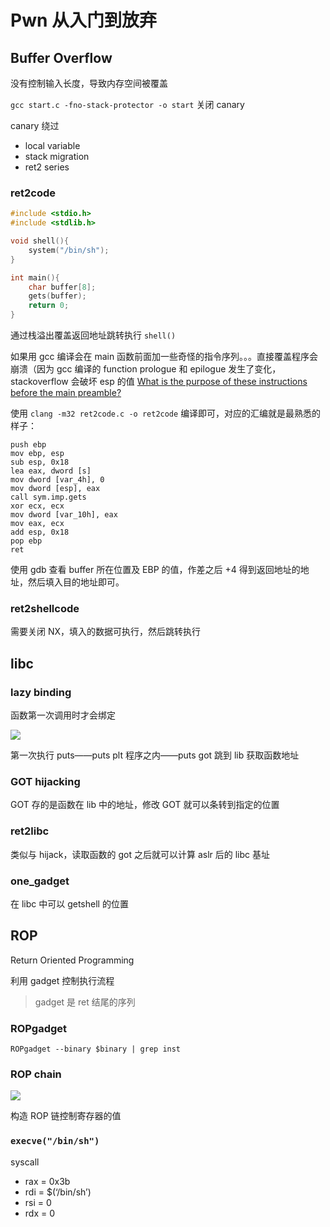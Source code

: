 # Pwn 从入门到放弃

## Buffer Overflow

没有控制输入长度，导致内存空间被覆盖

`gcc start.c -fno-stack-protector -o start` 关闭 canary

 canary 绕过

- local variable 
- stack migration
- ret2 series

### ret2code

```c
#include <stdio.h>
#include <stdlib.h>

void shell(){
    system("/bin/sh");
}

int main(){
    char buffer[8];
    gets(buffer);
    return 0;
}
```

通过栈溢出覆盖返回地址跳转执行 `shell()`

如果用 gcc 编译会在 main 函数前面加一些奇怪的指令序列。。。直接覆盖程序会崩溃（因为 gcc 编译的 function prologue 和 epilogue 发生了变化，stackoverflow 会破坏 esp 的值 [What is the purpose of these instructions before the main preamble?](https://reverseengineering.stackexchange.com/questions/15173/what-is-the-purpose-of-these-instructions-before-the-main-preamble)

使用 `clang -m32 ret2code.c -o ret2code` 编译即可，对应的汇编就是最熟悉的样子：

```assembly
push ebp
mov ebp, esp
sub esp, 0x18
lea eax, dword [s]
mov dword [var_4h], 0
mov dword [esp], eax
call sym.imp.gets
xor ecx, ecx
mov dword [var_10h], eax
mov eax, ecx
add esp, 0x18
pop ebp
ret
```

使用 gdb 查看 buffer 所在位置及 EBP 的值，作差之后 +4 得到返回地址的地址，然后填入目的地址即可。

### ret2shellcode

需要关闭 NX，填入的数据可执行，然后跳转执行

## libc

### lazy binding

函数第一次调用时才会绑定

![](image-20200718172533568.png)

第一次执行 puts——puts plt 程序之内——puts got 跳到 lib 获取函数地址

### GOT hijacking

GOT 存的是函数在 lib 中的地址，修改 GOT 就可以条转到指定的位置

### ret2libc

类似与 hijack，读取函数的 got 之后就可以计算 aslr 后的 libc 基址

### one_gadget

在 libc 中可以 getshell 的位置

## ROP

 Return Oriented Programming

利用 gadget 控制执行流程

> gadget 是 ret 结尾的序列

### ROPgadget

`ROPgadget --binary $binary | grep inst`

### ROP chain

![](image-20200719082552455.png)

构造 ROP 链控制寄存器的值

### `execve("/bin/sh")`

syscall

- rax = 0x3b
- rdi = \$(‘/bin/sh’)
- rsi = 0
- rdx = 0

